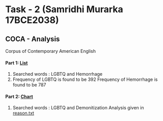 # Task - 2 (Samridhi Murarka 17BCE2038)

## COCA - Analysis
Corpus of Contemporary American English

#### Part 1: [List](https://github.com/Samridhi98/Natural-Language-Processing/blob/master/task2/List)
  1. Searched words : LGBTQ and Hemorrhage
  2. Frequency of LGBTQ is found to be 392
     Frequency of Hemorrhage is found to be 787
  
#### Part 2: [Chart](https://github.com/Samridhi98/Natural-Language-Processing/blob/master/task2/Chart)
  1. Searched words : LGBTQ and Demonitization
  Analysis given in [reason.txt](https://github.com/Samridhi98/Natural-Language-Processing/blob/master/task2/chart/reason.txt)

